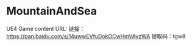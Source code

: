 # MountainAndSea
UE4 Game
content URL:
链接：https://pan.baidu.com/s/14uwwEVfuDokOCwHmVAyzWA 
提取码：tgw8 


